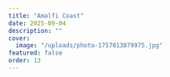 ```yaml
---
title: "Amalfi Coast"
date: 2025-09-04
description: ""
cover:
  image: "/uploads/photo-1757013879975.jpg"
featured: false
order: 13
---
```


